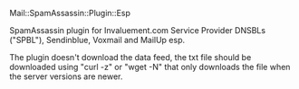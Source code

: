 Mail::SpamAssassin::Plugin::Esp

SpamAssassin plugin for Invaluement.com Service Provider DNSBLs ("SPBL"), 
Sendinblue, Voxmail and MailUp esp. 

The plugin doesn't download the data feed, the txt file should be downloaded using
"curl -z" or "wget -N" that only downloads the file when the server versions are newer.
